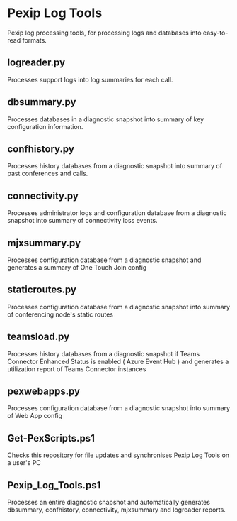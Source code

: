 # Pexip Log Tools
Pexip log processing tools, for processing logs and databases into easy-to-read formats.

## logreader.py
Processes support logs into log summaries for each call.

## dbsummary.py
Processes databases in a diagnostic snapshot into summary of key configuration information.

## confhistory.py
Processes history databases from a diagnostic snapshot into summary of past conferences and calls.

## connectivity.py
Processes administrator logs and configuration database from a diagnostic snapshot into summary of connectivity loss events.

## mjxsummary.py
Processes configuration database from a diagnostic snapshot and generates a summary of One Touch Join config

## staticroutes.py
Processes configuration database from a diagnostic snapshot into summary of conferencing node's static routes

## teamsload.py
Processes history databases from a diagnostic snapshot if Teams Connector Enhanced Status is enabled ( Azure Event Hub )  and generates a utilization report of Teams Connector instances

## pexwebapps.py
Processes configuration database from a diagnostic snapshot into summary of Web App config

## Get-PexScripts.ps1
Checks this repository for file updates and synchronises Pexip Log Tools on a user's PC

## Pexip_Log_Tools.ps1
Processes an entire diagnostic snapshot and automatically generates dbsummary, confhistory, connectivity, mjxsummary and logreader reports.

